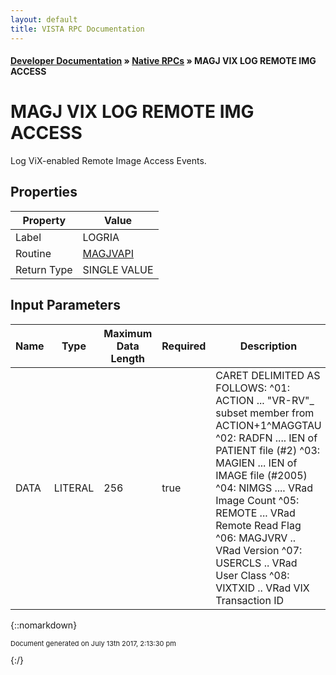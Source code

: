 ```yaml
---
layout: default
title: VISTA RPC Documentation
---
```


#### [Developer Documentation](../index) &#187; [Native RPCs](TableOfContents) &#187; MAGJ VIX LOG REMOTE IMG ACCESS<br/>
# MAGJ VIX LOG REMOTE IMG ACCESS

Log ViX-enabled Remote Image Access Events.

## Properties

Property | Value
--- | ---
Label | LOGRIA
Routine | [MAGJVAPI](http://code.osehra.org/dox/Routine_MAGJVAPI_source.html)
Return Type | SINGLE VALUE


## Input Parameters

Name | Type | Maximum Data Length | Required | Description
--- | --- | --- | --- | ---
DATA | LITERAL | 256 | true | CARET DELIMITED AS FOLLOWS:  ^01: ACTION ... &quot;VR-RV&quot;_ subset member from ACTION+1^MAGGTAU  ^02: RADFN .... IEN of PATIENT file (#2)  ^03: MAGIEN ... IEN of IMAGE file (#2005)  ^04: NIMGS .... VRad Image Count  ^05: REMOTE ... VRad Remote Read Flag  ^06: MAGJVRV .. VRad Version  ^07: USERCLS .. VRad User Class  ^08: VIXTXID .. VRad VIX Transaction ID



{::nomarkdown} <br/><p style="font-size: 11px">Document generated on July 13th 2017, 2:13:30 pm</p>{:/}